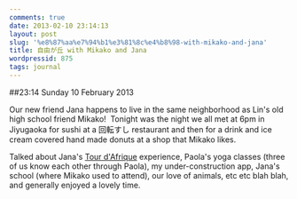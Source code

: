 ```yaml
---
comments: true
date: 2013-02-10 23:14:13
layout: post
slug: '%e8%87%aa%e7%94%b1%e3%81%8c%e4%b8%98-with-mikako-and-jana'
title: 自由が丘 with Mikako and Jana
wordpressid: 875
tags: journal
---
```


##23:14 Sunday 10 February 2013

Our new friend Jana happens to live in the same neighborhood as Lin's old high school friend Mikako!  Tonight was the night we all met at 6pm in Jiyugaoka for sushi at a 回転すし restaurant and then for a drink and ice cream covered hand made donuts at a shop that Mikako likes.

Talked about Jana's [Tour d'Afrique](http://tourdafrique.com/tour-overview/?t=tour-dafrique) experience, Paola's yoga classes (three of us know each other through Paola), my under-construction app, Jana's school (where Mikako used to attend), our love of animals, etc etc blah blah, and generally enjoyed a lovely time.
